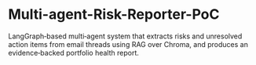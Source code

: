 # Multi-agent-Risk-Reporter-PoC
LangGraph‑based multi‑agent system that extracts risks and unresolved action items from email threads using RAG over Chroma, and produces an evidence‑backed portfolio health report.
